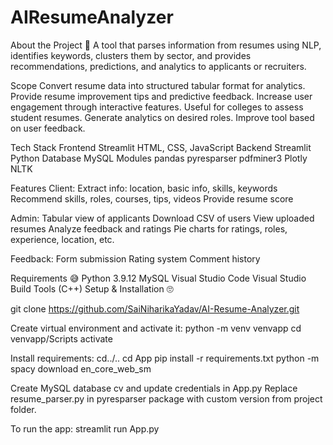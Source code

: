 # AIResumeAnalyzer
About the Project 🥱
A tool that parses information from resumes using NLP, identifies keywords, clusters them by sector, and provides recommendations, predictions, and analytics to applicants or recruiters.

Scope 
Convert resume data into structured tabular format for analytics.
Provide resume improvement tips and predictive feedback.
Increase user engagement through interactive features.
Useful for colleges to assess student resumes.
Generate analytics on desired roles.
Improve tool based on user feedback.

Tech Stack 
Frontend
Streamlit
HTML, CSS, JavaScript
Backend
Streamlit
Python
Database
MySQL
Modules
pandas
pyresparser
pdfminer3
Plotly
NLTK

Features 
Client:
Extract info: location, basic info, skills, keywords
Recommend skills, roles, courses, tips, videos
Provide resume score

Admin:
Tabular view of applicants
Download CSV of users
View uploaded resumes
Analyze feedback and ratings
Pie charts for ratings, roles, experience, location, etc.

Feedback:
Form submission
Rating system
Comment history

Requirements 😅
Python 3.9.12
MySQL
Visual Studio Code
Visual Studio Build Tools (C++)
Setup & Installation 🙄

git clone https://github.com/SaiNiharikaYadav/AI-Resume-Analyzer.git

Create virtual environment and activate it:
python -m venv venvapp
cd venvapp/Scripts
activate

Install requirements:
cd../..
cd App
pip install -r requirements.txt
python -m spacy download en_core_web_sm

Create MySQL database cv and update credentials in App.py
Replace resume_parser.py in pyresparser package with custom version from project folder.

To run the app:
streamlit run App.py

